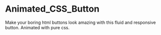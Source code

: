 # Animated_CSS_Button
 Make your boring html buttons look amazing with this fluid and responsive button. Animated with pure css.
